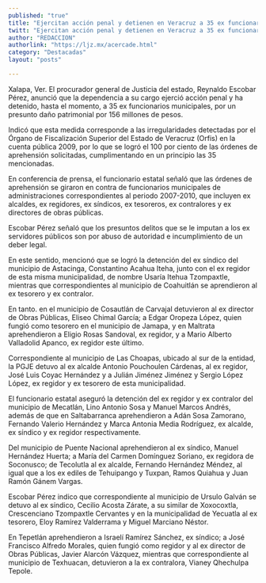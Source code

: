 ```yaml
---
published: "true"
title: "Ejercitan acción penal y detienen en Veracruz a 35 ex funcionarios municipales"
twitt: "Ejercitan acción penal y detienen en Veracruz a 35 ex funcionarios municipales"
author: "REDACCION"
authorlink: "https://ljz.mx/acercade.html"
category: "Destacadas"
layout: "posts"

---
```



  Xalapa, Ver. El procurador general de Justicia del estado, Reynaldo Escobar Pérez, anunció que la dependencia a su cargo ejerció acción penal y ha detenido, hasta el momento, a 35 ex funcionarios municipales, por un presunto daño patrimonial por 156 millones de pesos.



  Indicó que esta medida corresponde a las irregularidades detectadas por el Órgano de Fiscalización Superior del Estado de Veracruz (Orfis) en la cuenta pública 2009, por lo que se logró el 100 por ciento de las órdenes de aprehensión solicitadas, cumplimentando en un principio las 35 mencionadas.



  En conferencia de prensa, el funcionario estatal señaló que las órdenes de aprehensión se giraron en contra de funcionarios municipales de administraciones correspondientes al periodo 2007-2010, que incluyen ex alcaldes, ex regidores, ex síndicos, ex tesoreros, ex contralores y ex directores de obras públicas.



  Escobar Pérez señaló que los presuntos delitos que se le imputan a los ex servidores públicos son por abuso de autoridad e incumplimiento de un deber legal.



  En este sentido, mencionó que se logró la detención del ex síndico del municipio de Astacinga, Constantino Acahua Iteha, junto con el ex regidor de esta misma municipalidad, de nombre Usaría Itehua Tzompaxtle, mientras que correspondientes al municipio de Coahuitlán se aprendieron al ex tesorero y ex contralor.



  En tanto. en el municipio de Cosautlán de Carvajal detuvieron al ex director de Obras Públicas, Eliseo Chimal García; a Edgar Oropeza López, quien fungió como tesorero en el municipio de Jamapa, y en Maltrata aprehendieron a Eligio Rosas Sandoval, ex regidor, y a Mario Alberto Valladolid Apanco, ex regidor este último.



  Correspondiente al municipio de Las Choapas, ubicado al sur de la entidad, la PGJE detuvo al ex alcalde Antonio Pouchoulen Cárdenas, al ex regidor, José Luis Coyac Hernández y a Julián Jiménez Jiménez y Sergio López López, ex regidor y ex tesorero de esta municipalidad.



  El funcionario estatal aseguró la detención del ex regidor y ex contralor del municipio de Mecatlán, Lino Antonio Sosa y Manuel Marcos Andrés, además de que en Saltabarranca aprehendieron a Adán Sosa Zamorano, Fernando Valerio Hernández y Marca Antonia Media Rodríguez, ex alcalde, ex síndico y ex regidor respectivamente.



  Del municipio de Puente Nacional aprehendieron al ex síndico, Manuel Hernández Huerta; a María del Carmen Domínguez Soriano, ex regidora de Soconusco; de Tecolutla al ex alcalde, Fernando Hernández Méndez, al igual que a los ex ediles de Tehuipango y Tuxpan, Ramos Quiahua y Juan Ramón Gánem Vargas.



  Escobar Pérez indico que correspondiente al municipio de Ursulo Galván se detuvo al ex síndico, Cecilio Acosta Zárate, a su similar de Xoxocoxtla, Crescenciano Tzompaxtle Cervantes y en la municipalidad de Yecuatla al ex tesorero, Eloy Ramírez Valderrama y Miguel Marciano Néstor.



  En Tepetlán aprehendieron a Israelí Ramírez Sánchez, ex síndico; a José Francisco Alfredo Morales, quien fungió como regidor y al ex director de Obras Públicas, Javier Alarcón Vázquez, mientras que correspondiente al municipio de Texhuacan, detuvieron a la ex contralora, Vianey Qhechulpa Tepole.

